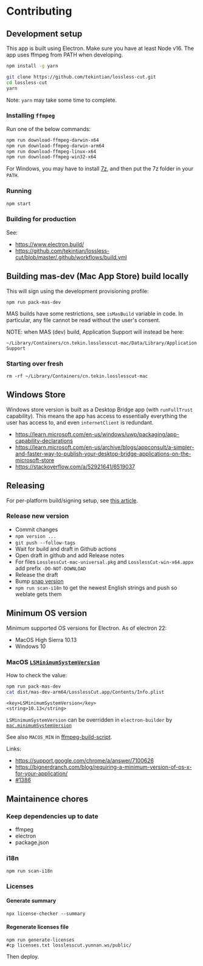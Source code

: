 # Contributing

## Development setup

This app is built using Electron.
Make sure you have at least Node v16. The app uses ffmpeg from PATH when developing.

```bash
npm install -g yarn
```

```bash
git clone https://github.com/tekintian/lossless-cut.git
cd lossless-cut
yarn
```

Note: `yarn` may take some time to complete.

### Installing `ffmpeg`

Run one of the below commands:

```bash
npm run download-ffmpeg-darwin-x64
npm run download-ffmpeg-darwin-arm64
npm run download-ffmpeg-linux-x64
npm run download-ffmpeg-win32-x64
```

For Windows, you may have to install [7z](https://www.7-zip.org/download.html), and then put the 7z folder in your `PATH`.

### Running

```bash
npm start
```

### Building for production

See:

- https://www.electron.build/
- https://github.com/tekintian/lossless-cut/blob/master/.github/workflows/build.yml

## Building mas-dev (Mac App Store) build locally

This will sign using the development provisioning profile:

```
npm run pack-mas-dev
```

MAS builds have some restrictions, see `isMasBuild` variable in code. In particular, any file cannot be read without the user's consent.

NOTE: when MAS (dev) build, Application Support will instead be here:

```
~/Library/Containers/cn.tekin.losslesscut-mac/Data/Library/Application Support
```

### Starting over fresh

```
rm -rf ~/Library/Containers/cn.tekin.losslesscut-mac
```

## Windows Store

Windows store version is built as a Desktop Bridge app (with `runFullTrust` capability). This means the app has access to essentially everything the user has access to, and even `internetClient` is redundant.

- https://learn.microsoft.com/en-us/windows/uwp/packaging/app-capability-declarations
- https://learn.microsoft.com/en-us/archive/blogs/appconsult/a-simpler-and-faster-way-to-publish-your-desktop-bridge-applications-on-the-microsoft-store
- https://stackoverflow.com/a/52921641/6519037

## Releasing

For per-platform build/signing setup, see [this article](https://yunnan.ws/blog/automated-electron-build-with-release-to-mac-app-store-microsoft-store-snapcraft/).

### Release new version

- Commit changes
- `npm version ...`
- `git push --follow-tags`
- Wait for build and draft in Github actions
- Open draft in github and add Release notes
- For files `LosslessCut-mac-universal.pkg` and `LosslessCut-win-x64.appx` add prefix `-DO-NOT-DOWNLOAD`
- Release the draft
- Bump [snap version](https://snapcraft.io/losslesscut/listing)
- `npm run scan-i18n` to get the newest English strings and push so weblate gets them

## Minimum OS version

Minimum supported OS versions for Electron. As of electron 22:

- MacOS High Sierra 10.13
- Windows 10

### MacOS [`LSMinimumSystemVersion`](https://developer.apple.com/documentation/bundleresources/information_property_list/lsminimumsystemversion)

How to check the value:

```bash
npm run pack-mas-dev
cat dist/mas-dev-arm64/LosslessCut.app/Contents/Info.plist
```

```
<key>LSMinimumSystemVersion</key>
<string>10.13</string>
```

`LSMinimumSystemVersion` can be overridden in `electron-builder` by [`mac.minimumSystemVersion`](https://www.electron.build/configuration/mac.html)

See also `MACOS_MIN` in [ffmpeg-build-script](https://github.com/tekintian/ffmpeg-build-script/blob/master/build-ffmpeg).

Links:

- https://support.google.com/chrome/a/answer/7100626
- https://bignerdranch.com/blog/requiring-a-minimum-version-of-os-x-for-your-application/
- [#1386](https://github.com/tekintian/lossless-cut/issues/1386)

## Maintainence chores

### Keep dependencies up to date

- ffmpeg
- electron
- package.json

### i18n

`npm run scan-i18n`

### Licenses

#### Generate summary

```
npx license-checker --summary
```

#### Regenerate licenses file

```
npm run generate-licenses
#cp licenses.txt losslesscut.yunnan.ws/public/
```

Then deploy.

